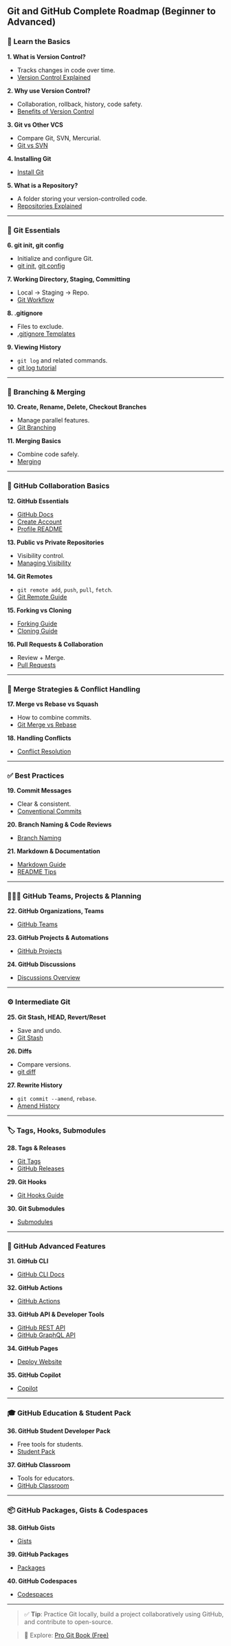 ## Git and GitHub Complete Roadmap (Beginner to Advanced)



### 🧠 Learn the Basics

**1. What is Version Control?**

* Tracks changes in code over time.
* [Version Control Explained](https://www.atlassian.com/git/tutorials/what-is-version-control)

**2. Why use Version Control?**

* Collaboration, rollback, history, code safety.
* [Benefits of Version Control](https://www.git-tower.com/learn/git/ebook/en/command-line/appendix/why-use-version-control)

**3. Git vs Other VCS**

* Compare Git, SVN, Mercurial.
* [Git vs SVN](https://www.perforce.com/blog/vcs/git-vs-svn)

**4. Installing Git**

* [Install Git](https://git-scm.com/book/en/v2/Getting-Started-Installing-Git)

**5. What is a Repository?**

* A folder storing your version-controlled code.
* [Repositories Explained](https://www.freecodecamp.org/news/git-repository/)

---

### 🔧 Git Essentials

**6. git init, git config**

* Initialize and configure Git.
* [git init](https://git-scm.com/docs/git-init), [git config](https://git-scm.com/docs/git-config)

**7. Working Directory, Staging, Committing**

* Local → Staging → Repo.
* [Git Workflow](https://www.atlassian.com/git/tutorials/saving-changes)

**8. .gitignore**

* Files to exclude.
* [.gitignore Templates](https://github.com/github/gitignore)

**9. Viewing History**

* `git log` and related commands.
* [git log tutorial](https://www.git-scm.com/docs/git-log)

---

### 🌿 Branching & Merging

**10. Create, Rename, Delete, Checkout Branches**

* Manage parallel features.
* [Git Branching](https://www.atlassian.com/git/tutorials/using-branches)

**11. Merging Basics**

* Combine code safely.
* [Merging](https://www.git-scm.com/book/en/v2/Git-Branching-Basic-Branching-and-Merging)

---

### 🤝 GitHub Collaboration Basics

**12. GitHub Essentials**

* [GitHub Docs](https://docs.github.com/en)
* [Create Account](https://github.com/join)
* [Profile README](https://docs.github.com/en/github/setting-up-and-managing-your-github-profile/managing-your-profile-readme)

**13. Public vs Private Repositories**

* Visibility control.
* [Managing Visibility](https://docs.github.com/en/repositories/managing-your-repositorys-settings-and-features/managing-repository-settings/setting-repository-visibility)

**14. Git Remotes**

* `git remote add`, `push`, `pull`, `fetch`.
* [Git Remote Guide](https://www.git-scm.com/docs/git-remote)

**15. Forking vs Cloning**

* [Forking Guide](https://docs.github.com/en/get-started/quickstart/fork-a-repo)
* [Cloning Guide](https://docs.github.com/en/repositories/creating-and-managing-repositories/cloning-a-repository)

**16. Pull Requests & Collaboration**

* Review + Merge.
* [Pull Requests](https://opensource.com/article/19/7/create-pull-request-github)

---

### 🔀 Merge Strategies & Conflict Handling

**17. Merge vs Rebase vs Squash**

* How to combine commits.
* [Git Merge vs Rebase](https://www.git-tower.com/learn/git/ebook/en/command-line/advanced-topics/merge-vs-rebase)

**18. Handling Conflicts**

* [Conflict Resolution](https://www.git-scm.com/docs/git-merge#_how_conflicts_are_presented)

---

### ✅ Best Practices

**19. Commit Messages**

* Clear & consistent.
* [Conventional Commits](https://www.conventionalcommits.org/en/v1.0.0/)

**20. Branch Naming & Code Reviews**

* [Branch Naming](https://dev.to/joshuaavalon/git-branch-naming-convention-3e1i)

**21. Markdown & Documentation**

* [Markdown Guide](https://www.markdownguide.org/)
* [README Tips](https://bulldogjob.com/news/449-how-to-write-a-good-readme-for-your-github-project)

---

### 👨‍👩‍👧 GitHub Teams, Projects & Planning

**22. GitHub Organizations, Teams**

* [GitHub Teams](https://docs.github.com/en/organizations/collaborating-with-your-team-in-an-organization)

**23. GitHub Projects & Automations**

* [GitHub Projects](https://docs.github.com/en/issues/planning-and-tracking-with-projects/learning-about-projects)

**24. GitHub Discussions**

* [Discussions Overview](https://docs.github.com/en/discussions)

---

### ⚙️ Intermediate Git

**25. Git Stash, HEAD, Revert/Reset**

* Save and undo.
* [Git Stash](https://www.git-scm.com/docs/git-stash)

**26. Diffs**

* Compare versions.
* [git diff](https://git-scm.com/docs/git-diff)

**27. Rewrite History**

* `git commit --amend`, `rebase`.
* [Amend History](https://www.git-scm.com/book/en/v2/Git-Tools-Rewriting-History)

---

### 🏷️ Tags, Hooks, Submodules

**28. Tags & Releases**

* [Git Tags](https://git-scm.com/book/en/v2/Git-Basics-Tagging)
* [GitHub Releases](https://docs.github.com/en/repositories/releasing-projects-on-github/about-releases)

**29. Git Hooks**

* [Git Hooks Guide](https://githooks.com/)

**30. Git Submodules**

* [Submodules](https://git-scm.com/book/en/v2/Git-Tools-Submodules)

---

### 🚀 GitHub Advanced Features

**31. GitHub CLI**

* [GitHub CLI Docs](https://cli.github.com/manual/)

**32. GitHub Actions**

* [GitHub Actions](https://docs.github.com/en/actions)

**33. GitHub API & Developer Tools**

* [GitHub REST API](https://docs.github.com/en/rest)
* [GitHub GraphQL API](https://docs.github.com/en/graphql)

**34. GitHub Pages**

* [Deploy Website](https://pages.github.com/)

**35. GitHub Copilot**

* [Copilot](https://github.com/features/copilot)

---

### 🎓 GitHub Education & Student Pack

**36. GitHub Student Developer Pack**

* Free tools for students.
* [Student Pack](https://education.github.com/pack)

**37. GitHub Classroom**

* Tools for educators.
* [GitHub Classroom](https://classroom.github.com/)

---

### 📦 GitHub Packages, Gists & Codespaces

**38. GitHub Gists**

* [Gists](https://gist.github.com/)

**39. GitHub Packages**

* [Packages](https://github.com/features/packages)

**40. GitHub Codespaces**

* [Codespaces](https://github.com/features/codespaces)

---

> ✅ **Tip**: Practice Git locally, build a project collaboratively using GitHub, and contribute to open-source.

> 🌟 Explore: [Pro Git Book (Free)](https://git-scm.com/book/en/v2)
